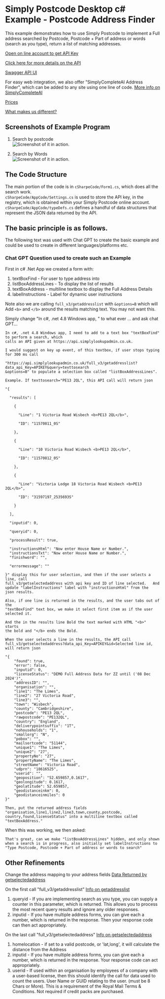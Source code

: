 # Simply Postcode Desktop c# Example - Postcode Address Finder
 
This example demonstrates how to use Simply Postcode to implement a Full address searched by
Postcode, Postcode + Part of address or words (search as you type), return a list of matching addresses.

[Open on line account to get API Key](https://www.simplylookupconsole.co.uk/wizards/OpenAccount.aspx?coid=30_30_30_______)

[Click here for more details on the API](https://www.simplypostcode.com/address-finder-open-api#getselectedaddress)

[Swagger API UI](https://api.simplylookupadmin.co.uk)

For easy web integration, we also offer "SimplyCompleteAI Address Finder", which can be added to any site using one line of code. [More info on SimplyCompleteAI](https://www.simplypostcode.com/address-finder-for-web-site)

[Prices](https://www.simplypostcode.com/pricing/price-list)

[What makes us different?](https://www.simplypostcode.com/royal-mail-paf-daily-data)

## Screenshots of Example Program
1. Search by postcode<br>
![Screenshot of it in action.](/images/screen1.png)

2. Search by Words<br>
![Screenshot of it in action.](/images/screen2.png)

## The Code Structure

The main portion of the code is in `cSharpeCode/Form1.cs`, which does all the search work.  
`cSharpeCode/AppCode/Settings.cs` is used to store the API key, in the registry, which is obtained within your Simply Postcode online account.
`cSharpeCode/AppCode/typeDefs.cs` defines a handful of data structures that represent the JSON data returned by the API.

## The basic principle is as follows.   

The following text was used with Chat GPT to create the basic example and could be used to create in different languages/platforms etc.

### Chat GPT Question used to create such an Example

First in c# .Net App we created a form with:
1. textBoxFind  - For user to type address into
2. listBoxAddressLines  - To display the list of results
3. textBoxAddress  - multiline textbox to display the Full Address Details
4. labelInstructions  - Label for dynamic user instructions

Note also we are calling `full_v3/getaddresslist` with `&options=B` which will Add `<b>` and `</b>` around the results matching text.  You may not want this.

Simply change "In c#, .net 4.8 Windows app, " to what ever ... and ask chat GPT...

```
In c#, .net 4.8 Windows app, I need to add to a text box "textBoxFind" to perform a search, which 
calls an API given at https://api.simplylookupadmin.co.uk.   

I would suggest on key up event, of this textbox, if user stops typing for 300 ms call

"https://api.simplylookupadmin.co.uk/full_v3/getaddresslist?data_api_Key=APIKEY&query=texttosearch
&options=B" to populate a selection box called "listBoxAddressLines".  

Example. If texttosearch="PE13 2QL", this API call will return json

"{

  "results": [

    {

      "Line": "1 Victoria Road Wisbech <b>PE13 2QL</b>",

      "ID": "11570811_0S"

    },

    {

      "Line": "10 Victoria Road Wisbech <b>PE13 2QL</b>",

      "ID": "11570812_0S"

    },

    {

      "Line": "Victoria Lodge 18 Victoria Road Wisbech <b>PE13 2QL</b>",

      "ID": "31597197_2535693S"

    }

  ],

  "inputid": 0,

  "queryid": 0,

  "processResult": true,

  "instructionsHtml": "Now enter House Name or Number.",
  "instructionsTxt": "Now enter House Name or Number.",
  "finishword": "",

  "errormessage": ""

}" display this for user selection, and then if the user selects a line, call 
full_v3/getselectedaddress with api key and ID of line selected.   And 
update "labelInstructions" label with "instructionsHtml" from the 
json results.

Also, if one line is returned in the results, and the user tabs out of the 
"textBoxFind" text box, we make it select first item as if the user
selected it.

And the in the results line Bold the text marked with HTML "<b>" starts 
the bold and "</b> ends the Bold.

When the user selects a line in the results, the API call 
full_v3/getselectedaddress?data_api_Key=APIKEY&id=Selected line id, 
will return json

"{ 
    "found": true, 
    "error": false, 
    "inputid": 0, 
    "licenseStatus": "DEMO Full Address Data for ZZ until ('08 Dec 2024')", 
    "addressID": "", 
    "organisation": "", 
    "line1": "The Limes", 
    "line2": "27 Victoria Road", 
    "line3": "", 
    "town": "Wisbech", 
    "county": "Cambridgeshire", 
    "postcode": "PE13 2QL", 
    "rawpostcode": "PE132QL", 
    "country": "England", 
    "deliverypointsuffix": "1T", 
    "nohouseholds": "1", 
    "smallorg": "N", 
    "pobox": "", 
    "mailsortcode": "51144", 
    "unique1": "The Limes", 
    "unique2": "27", 
    "propertyNo": "27", 
    "propertyName": "The Limes", 
    "streetName": "Victoria Road", 
    "udprn": "18616525", 
    "userid": "", 
    "geoposition": "52.659857,0.1617", 
    "geolongitude": 0.1617, 
    "geolatitude": 52.659857, 
    "geodistanceinkm": 0, 
    "geodistanceinmiles": 0 
}"

Then, put the returned address fields "organisation,line1,line2,line3,town,county,postcode,
country,found,licenseStatus" into a multiline textbox called "textBoxAddress."  
```
When this was working, we then asked:

```
That's great, can we make "listBoxAddressLines" hidden, and only shown when a search is in progress, also initially set labelInstructions to "Type Postcode, Postcode + Part of address or words to search"
```

## Other Refinements

Change the address mapping to your address fields [Data Returned by getselectedaddress](https://www.simplypostcode.com/address-finder-open-api#/data)

On the first call "full_v3/getaddresslist" [Info on getaddresslist](https://www.simplypostcode.com/address-finder-open-api#/getaddresslist)
1. queryid - If you are implementing search as you type, you can supply a counter in this parameter, which is returned. This allows you to process the most recent query results and ignore any 
older responses.
2. inputid - If you have multiple address forms, you can give each a number, which is returned in the response. Then your response code can then act appropriately.

On the last call "full_v3/getselectedaddress" [Info on getselectedaddress](https://www.simplypostcode.com/address-finder-open-api#/getselectedaddress)
1. homelocation - if set to a valid postcode, or 'lat,long', it will calculate the distance from the Address
2. inputid - If you have multiple address forms, you can give each a number, which is returned in the response. Your response code can act appropriately.
3. userid - If used within an organisation by employees of a company with a user-based license, then this should identify the call for data used to count the users. User Name or GUID relating to the user. (must be 8 Chars or More).  This is a requirement of the Royal Mail Terms & Conditions. Not required if credit packs are purchased.